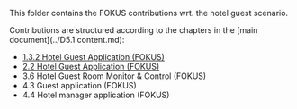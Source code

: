 This folder contains the FOKUS contributions wrt. the hotel guest scenario.

Contributions are structured according to the chapters in the [main document](../D5.1 content.md):
  * [1.3.2 Hotel Guest Application (FOKUS)](./ch_1_3_2_Hotel_Guest_Application/reade.md)
  * [2.2 Hotel Guest Application (FOKUS)](./ch_2_2_Hotel_Guest_Application/readme.md)
  * 3.6 Hotel Guest Room Monitor & Control (FOKUS)
  * 4.3 Guest application (FOKUS)
  * 4.4 Hotel manager application (FOKUS)
  
  

